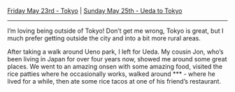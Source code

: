 [Friday May 23rd - Tokyo](Friday%20May%2023rd%20-%20Tokyo.md) | [Sunday May 25th - Ueda to Tokyo](Sunday%20May%2025th%20-%20Ueda%20to%20Tokyo.md)

---

I’m loving being outside of Tokyo! Don’t get me wrong, Tokyo is great, but I much prefer getting outside the city and into a bit more rural areas. 

After taking a walk around Ueno park, I left for Ueda. My cousin Jon, who’s been living in Japan for over four years now, showed me around some great places. We went to an amazing onsen with some amazing food, visited the rice patties where he occasionally works, walked around *** - where he lived for a while, then ate some rice tacos at one of his friend’s restaurant. 





